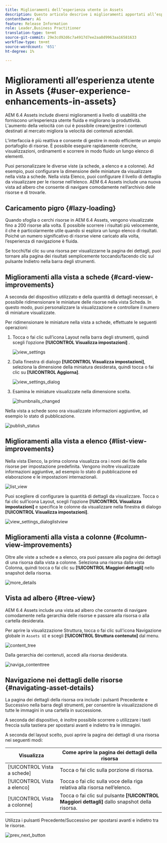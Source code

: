 ```yaml
---
title: Miglioramenti dell’esperienza utente in Assets
description: Questo articolo descrive i miglioramenti apportati all’esperienza utente in AEM 6.4 Assets.
contentOwner: AG
feature: Release Information
role: Leader,Business Practitioner
translation-type: tm+mt
source-git-commit: 29e3cd92d6c7a4917d7ee2aa8d9963aa16581633
workflow-type: tm+mt
source-wordcount: '651'
ht-degree: 1%

---
```



# Miglioramenti all’esperienza utente in Assets {#user-experience-enhancements-in-assets}

AEM 6.4 Assets include diversi miglioramenti a livello di usabilità che forniscono un’esperienza utente fluida e migliorano la produttività. L&#39;aumento della velocità con cui è possibile creare/gestire i contenuti destinati al mercato migliora la velocità dei contenuti aziendali.

L’interfaccia è più reattiva e consente di gestire in modo efficiente un ampio portafoglio di risorse. È possibile eseguire rapidamente ricerche, visualizzazioni, ordinamenti e scorrere in modo fluido un lungo elenco di elementi.

Puoi personalizzare le diverse viste (a schede, a elenco e a colonne). Ad esempio, puoi configurare la dimensione delle miniature da visualizzare nella vista a schede. Nella vista Elenco, puoi configurare il livello di dettaglio da visualizzare per le risorse nell’elenco. AEM 6.4 Assets include una nuova vista ad albero che consente di navigare comodamente nell’archivio delle risorse e di trovarle.

## Caricamento pigro {#lazy-loading}

Quando sfoglia o cerchi risorse in AEM 6.4 Assets, vengono visualizzate fino a 200 risorse alla volta. È possibile scorrere i risultati più velocemente, il che è particolarmente utile quando si esplora un lungo elenco di risultati. Poiché un numero significativo di risorse viene caricato alla volta, l’esperienza di navigazione è fluida.

Se tocchi/fai clic su una risorsa per visualizzarne la pagina dei dettagli, puoi tornare alla pagina dei risultati semplicemente toccando/facendo clic sul pulsante Indietro nella barra degli strumenti.

## Miglioramenti alla vista a schede {#card-view-improvements}

A seconda del dispositivo utilizzato e della quantità di dettagli necessari, è possibile ridimensionare le miniature delle risorse nella vista Scheda. In questo modo, puoi personalizzare la visualizzazione e controllare il numero di miniature visualizzate.

Per ridimensionare le miniature nella vista a schede, effettuate le seguenti operazioni:

1. Tocca o fai clic sull’icona Layout nella barra degli strumenti, quindi scegli l’opzione **[!UICONTROL Visualizza impostazioni]** .

   ![view_settings](assets/view_settings.png)

1. Dalla finestra di dialogo **[!UICONTROL Visualizza impostazioni]**, seleziona la dimensione della miniatura desiderata, quindi tocca o fai clic su **[!UICONTROL Aggiorna]**.

   ![view_settings_dialog](assets/view_settings_dialog.png)

1. Esamina le miniature visualizzate nella dimensione scelta.

   ![thumbnails_changed](assets/thumbnails_changed.png)

Nella vista a schede sono ora visualizzate informazioni aggiuntive, ad esempio lo stato di pubblicazione.

![publish_status](assets/publish_status.png)

## Miglioramenti alla vista a elenco {#list-view-improvements}

Nella vista Elenco, la prima colonna visualizza ora i nomi dei file delle risorse per impostazione predefinita. Vengono inoltre visualizzate informazioni aggiuntive, ad esempio lo stato di pubblicazione ed elaborazione e le impostazioni internazionali.

![list_view](assets/list_view.png)

Puoi scegliere di configurare la quantità di dettagli da visualizzare. Tocca o fai clic sull’icona Layout, scegli l’opzione **[!UICONTROL Visualizza impostazioni]** e specifica le colonne da visualizzare nella finestra di dialogo **[!UICONTROL Visualizza impostazioni]**.

![view_settings_dialoglistview](assets/view_settings_dialoglistview.png)

## Miglioramenti alla vista a colonne {#column-view-improvements}

Oltre alle viste a schede e a elenco, ora puoi passare alla pagina dei dettagli di una risorsa dalla vista a colonne. Seleziona una risorsa dalla vista Colonna, quindi tocca o fai clic su **[!UICONTROL Maggiori dettagli]** nello snapshot della risorsa.

![more_details](assets/more_details.png)

## Vista ad albero {#tree-view}

AEM 6.4 Assets include una vista ad albero che consente di navigare comodamente nella gerarchia delle risorse e passare alla risorsa o alla cartella desiderata.

Per aprire la visualizzazione Struttura, tocca o fai clic sull&#39;icona Navigazione globale in `Assets UI` e scegli **[!UICONTROL Struttura contenuto]** dal menu.

![content_tree](assets/content_tree.png)

Dalla gerarchia dei contenuti, accedi alla risorsa desiderata.

![naviga_contenttree](assets/navigate_contenttree.png)

## Navigazione nei dettagli delle risorse {#navigating-asset-details}

La pagina dei dettagli della risorsa ora include i pulsanti Precedente e Successivo nella barra degli strumenti, per consentire la visualizzazione di tutte le immagini in una cartella in successione.

A seconda del dispositivo, è inoltre possibile scorrere o utilizzare i tasti freccia sulla tastiera per spostarsi avanti e indietro tra le immagini.

A seconda del layout scelto, puoi aprire la pagina dei dettagli di una risorsa nei seguenti modi:

| **Visualizza** | **Come aprire la pagina dei dettagli della risorsa** |
|---|---|
| [!UICONTROL Vista a schede] | Tocca o fai clic sulla porzione di risorsa. |
| [!UICONTROL Vista a elenco] | Tocca o fai clic sulla voce della riga relativa alla risorsa nell’elenco. |
| [!UICONTROL Vista a colonne] | Tocca o fai clic sul pulsante **[!UICONTROL Maggiori dettagli]** dallo snapshot della risorsa. |

Utilizza i pulsanti Precedente/Successivo per spostarsi avanti e indietro tra le risorse.

![prev_next_button](assets/prev_next_buttons.png)
